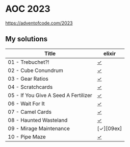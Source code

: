 # AOC 2023

https://adventofcode.com/2023


## My solutions

| Title                                | elixir    |
| -                                    | -         |
| 01 - Trebuchet?!                     | [✓][01ex] |
| 02 - Cube Conundrum                  | [✓][02ex] |
| 03 - Gear Ratios                     | [✓][03ex] |
| 04 - Scratchcards                    | [✓][04ex] |
| 05 - If You Give A Seed A Fertilizer | [✓][05ex] |
| 06 - Wait For It                     | [✓][06ex] |
| 07 - Camel Cards                     | [✓][07ex] |
| 08 - Haunted Wasteland               | [✓][08ex] |
| 09 - Mirage Maintenance              | [✓][09ex] |
| 10 - Pipe Maze                       | [✓][10ex] |

[01ex]: elixir/day1.livemd
[02ex]: elixir/day2.livemd
[03ex]: elixir/day3.livemd
[04ex]: elixir/day4.livemd
[05ex]: elixir/day5.livemd
[06ex]: elixir/day6.livemd
[07ex]: elixir/day7.livemd
[08ex]: elixir/day8.livemd
[10ex]: elixir/day10.livemd